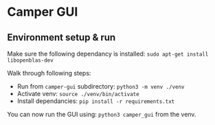 # Camper GUI

## Environment setup & run

Make sure the following dependancy is installed: `sudo apt-get install libopenblas-dev`

Walk through following steps:
* Run from `camper-gui` subdirectory: `python3 -m venv ./venv`
* Activate venv: `source ./venv/bin/activate`
* Install dependancies: `pip install -r requirements.txt`

You can now run the GUI using: `python3 camper_gui` from the venv.